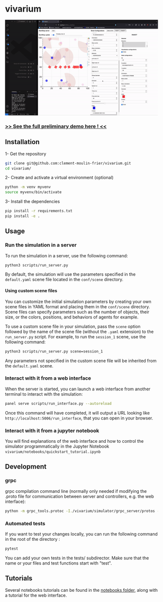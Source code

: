 # vivarium

![Vivarium demo](images/vivarium.gif)

### [>> See the full preliminary demo here ! <<](https://youtu.be/dnO-wo6Ns-8)


## Installation

1- Get the repository

```bash
git clone git@github.com:clement-moulin-frier/vivarium.git
cd vivarium/
```
2- Create and activate a virtual environment (optional)

```bash
python -m venv myvenv
source myvenv/bin/activate
```

3- Install the dependencies 

```bash
pip install -r requirements.txt
pip install -e . 
```

## Usage

### Run the simulation in a server

To run the simulation in a server, use the following command:

```bash
python3 scripts/run_server.py
```

By default, the simulation will use the parameters specified in the `default.yaml` scene file located in the `conf/scene` directory.

#### Using custom scene files

You can customize the initial simulation parameters by creating your own scene files in YAML format and placing them in the `conf/scene` directory. Scene files can specify parameters such as the number of objects, their size, or the colors, positions, and behaviors of agents for example.

To use a custom scene file in your simulation, pass the `scene` option followed by the name of the scene file (without the `.yaml` extension) to the `run_server.py` script. For example, to run the `session_1` scene, use the following command:

```bash
python3 scripts/run_server.py scene=session_1
```

Any parameters not specified in the custom scene file will be inherited from the `default.yaml` scene.

### Interact with it from a web interface

When the server is started, you can launch a web interface from another terminal to interact with the simulation:

```bash
panel serve scripts/run_interface.py --autoreload
```

Once this command will have completed, it will output a URL looking like `http://localhost:5006/run_interface`, that you can open in your browser.


### Interact with it from a jupyter notebook

You will find explanations of the web interface and how to control the simulator programmatically in the Jupyter Notebook `vivarium/notebooks/quickstart_tutorial.ipynb`

## Development

### grpc


grpc compilation command line (normally only needed if modifying the .proto file for communication between server and controllers, e.g. the web interface):

```bash
python -m grpc_tools.protoc -I./vivarium/simulator/grpc_server/protos --python_out=./vivarium/simulator/grpc_server/ --pyi_out=./vivarium/simulator/grpc_server/ --grpc_python_out=./vivarium/simulator/grpc_server/ ./vivarium/simulator/grpc_server/protos/simulator.proto
```

### Automated tests

If you want to test your changes locally, you can run the following command in the root of the directory :

```bash
pytest
```

You can add your own tests in the tests/ subdirector. Make sure that the name or your files and test functions start with "test".

## Tutorials

Several notebooks tutorials can be found in the [notebooks folder](https://github.com/clement-moulin-frier/vivarium/tree/main/notebooks), along with a tutorial for the web interface.